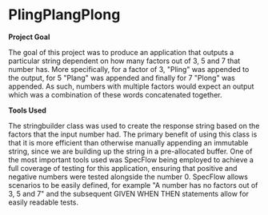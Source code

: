 # PlingPlangPlong

**Project Goal**

The goal of this project was to produce an application that outputs a particular string dependent on how many factors out of 3, 5 and 7 that number has. More specifically, for a factor of 3, "Pling" was appended to the output, for 5 "Plang" was appended and finally for 7 "Plong" was appended. As such, numbers with multiple factors would expect an output which was a combination of these words concatenated together.

**Tools Used**

The stringbuilder class was used to create the response string based on the factors that the input number had. The primary benefit of using this class is that it is more efficient than otherwise manually appending an immutable string, since we are building up the string in a pre-allocated buffer. One of the most important tools used was SpecFlow being employed to achieve a full coverage of testing for this application, ensuring that positive and negative numbers were tested alongside the number 0. SpecFlow allows scenarios to be easily defined, for example "A number has no factors out of 3, 5 and 7" and the subsequent GIVEN WHEN THEN statements allow for easily readable tests.
